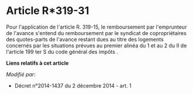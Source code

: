 # Article R*319-31

Pour l'application de l'article R. 319-15, le remboursement par l'emprunteur de l'avance s'entend du remboursement par le
syndicat de copropriétaires des quotes-parts de l'avance restant dues au titre des logements concernés par les situations
prévues au premier alinéa du 1 et au 2 du II de l'article 199 ter S du code général des impôts .

**Liens relatifs à cet article**

_Modifié par_:

  - Décret n°2014-1437 du 2 décembre 2014 - art. 1
